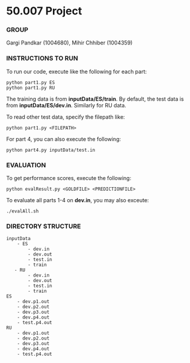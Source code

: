 # 50.007 Project

### GROUP
Gargi Pandkar (1004680), Mihir Chhiber (1004359)

### INSTRUCTIONS TO RUN 
To run our code, execute like the following for each part:

```
python part1.py ES
python part1.py RU
```
The training data is from **inputData/ES/train**. By default, the test data is from **inputData/ES/dev.in**. Similarly for RU data.

To read other test data, specify the filepath like: 

```
python part1.py <FILEPATH>
```

For part 4, you can also execute the following:

```
python part4.py inputData/test.in
```
### EVALUATION

To get performance scores, execute the following:

```
python evalResult.py <GOLDFILE> <PREDICTIONFILE>
```

To evaluate all parts 1-4 on **dev.in**, you may also exceute:
```
./evalAll.sh
```

### DIRECTORY STRUCTURE
```
inputData
    - ES
        - dev.in
        - dev.out
        - test.in
        - train
   - RU
        - dev.in
        - dev.out
        - test.in
        - train
ES
    - dev.p1.out
    - dev.p2.out
    - dev.p3.out
    - dev.p4.out
    - test.p4.out
RU
    - dev.p1.out
    - dev.p2.out
    - dev.p3.out
    - dev.p4.out
    - test.p4.out
```